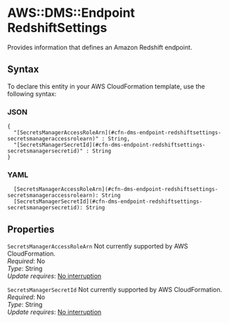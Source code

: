 # AWS::DMS::Endpoint RedshiftSettings<a name="aws-properties-dms-endpoint-redshiftsettings"></a>

Provides information that defines an Amazon Redshift endpoint\.

## Syntax<a name="aws-properties-dms-endpoint-redshiftsettings-syntax"></a>

To declare this entity in your AWS CloudFormation template, use the following syntax:

### JSON<a name="aws-properties-dms-endpoint-redshiftsettings-syntax.json"></a>

```
{
  "[SecretsManagerAccessRoleArn](#cfn-dms-endpoint-redshiftsettings-secretsmanageraccessrolearn)" : String,
  "[SecretsManagerSecretId](#cfn-dms-endpoint-redshiftsettings-secretsmanagersecretid)" : String
}
```

### YAML<a name="aws-properties-dms-endpoint-redshiftsettings-syntax.yaml"></a>

```
  [SecretsManagerAccessRoleArn](#cfn-dms-endpoint-redshiftsettings-secretsmanageraccessrolearn): String
  [SecretsManagerSecretId](#cfn-dms-endpoint-redshiftsettings-secretsmanagersecretid): String
```

## Properties<a name="aws-properties-dms-endpoint-redshiftsettings-properties"></a>

`SecretsManagerAccessRoleArn`  <a name="cfn-dms-endpoint-redshiftsettings-secretsmanageraccessrolearn"></a>
Not currently supported by AWS CloudFormation\.  
*Required*: No  
*Type*: String  
*Update requires*: [No interruption](https://docs.aws.amazon.com/AWSCloudFormation/latest/UserGuide/using-cfn-updating-stacks-update-behaviors.html#update-no-interrupt)

`SecretsManagerSecretId`  <a name="cfn-dms-endpoint-redshiftsettings-secretsmanagersecretid"></a>
Not currently supported by AWS CloudFormation\.  
*Required*: No  
*Type*: String  
*Update requires*: [No interruption](https://docs.aws.amazon.com/AWSCloudFormation/latest/UserGuide/using-cfn-updating-stacks-update-behaviors.html#update-no-interrupt)